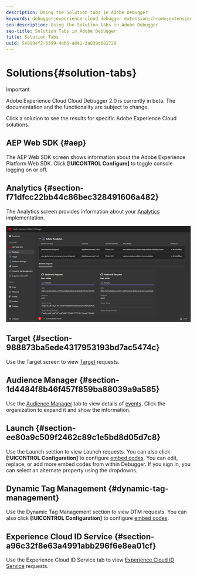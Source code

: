 ```yaml
---
description: Using the Solution tabs in Adobe Debugger
keywords: debugger;experience cloud debugger extension;chrome;extension;summary;clear;requests;solutions;solution;information;analytics;target;audience manager;media optimizer;amo;id service
seo-description: Using the Solution tabs in Adobe Debugger
seo-title: Solution Tabs in Adobe Debugger
title: Solution Tabs
uuid: 5e999ef2-6399-4ab5-a841-3a839d081728
---
```


# Solutions{#solution-tabs}

>[!IMPORTANT]
>
>Adobe Experience Cloud Cloud Debugger 2.0 is currently in beta. The documentation and the functionality are subject to change. 

Click a solution to see the results for specific Adobe Experience Cloud solutions.

## AEP Web SDK {#aep}

The AEP Web SDK screen shows information about the Adobe Experience Platform Web SDK. Click **[!UICONTROL Configure]** to toggle console logging on or off.

## Analytics {#section-f71dfcc22bb44c86bec328491606a482}

The Analytics screen provides information about your [Analytics](https://docs.adobe.com/content/help/en/analytics/landing/home.html) implementation.

![](assets/analytics.jpg)

## Target {#section-988873ba5ede4317953193bd7ac5474c}

Use the Target screen to view [Target](https://docs.adobe.com/content/help/en/target/using/target-home.html) requests<!-- or [Mbox Trace](https://docs.adobe.com/content/help/en/target/using/activities/troubleshoot-activities/content-trouble.html) response details-->.

## Audience Manager {#section-1d4484f8b46f457f859ba88039a9a585}

Use the [Audience Manager](https://docs.adobe.com/content/help/en/audience-manager/user-guide/aam-home.html) tab to view details of [events](https://docs.adobe.com/content/help/en/audience-manager/user-guide/api-and-sdk-code/dcs/dcs-event-calls/dcs-event-calls.html). Click the organization to expand it and show the information.

## Launch {#section-ee80a9c509f2462c89c1e5bd8d05d7c8}

Use the Launch section to view Launch requests. You can also click **[!UICONTROL Configuration]** to configure [embed codes](https://docs.adobe.com/content/help/en/launch/using/reference/upgrade/link-dtm-embed-code.html). You can edit, replace, or add more embed codes from within Debugger. If you sign in, you can select an alternate property using the dropdowns.

## Dynamic Tag Management {#dynamic-tag-management}

Use the Dynamic Tag Management section to view DTM requests. You can also click **[!UICONTROL Configuration]** to configure [embed codes](https://docs.adobe.com/content/help/en/dtm/using/client-side/code.html).

## Experience Cloud ID Service {#section-a96c32f8e63a4991abb296f6e8ea01cf}

Use the Experience Cloud ID Service tab to view [Experience Cloud ID Service](https://docs.adobe.com/content/help/en/id-service/using/home.html) requests.